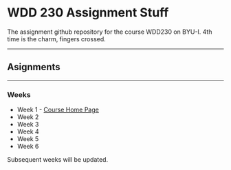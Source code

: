 # **WDD 230 Assignment Stuff**
The assignment github repository for the course WDD230 on BYU-I.
4th time is the charm, fingers crossed.

---

## Asignments
---

### Weeks

- Week 1 - [Course Home Page](https://aj-kazza.github.io/wdd230/)
- Week 2
- Week 3
- Week 4
- Week 5
- Week 6



Subsequent weeks will be updated.